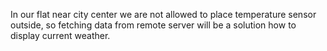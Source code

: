 In our flat near city center we are not allowed to place temperature sensor outside, so fetching data from remote server will be a solution how to display current weather.
